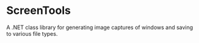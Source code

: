 # ScreenTools
A .NET class library for generating image captures of windows and saving to various file types.
